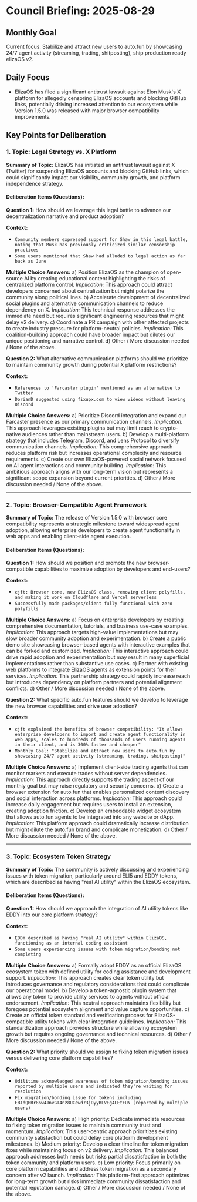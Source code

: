 # Council Briefing: 2025-08-29

## Monthly Goal

Current focus: Stabilize and attract new users to auto.fun by showcasing 24/7 agent activity (streaming, trading, shitposting), ship production ready elizaOS v2.

## Daily Focus

- ElizaOS has filed a significant antitrust lawsuit against Elon Musk's X platform for allegedly censoring ElizaOS accounts and blocking GitHub links, potentially driving increased attention to our ecosystem while Version 1.5.0 was released with major browser compatibility improvements.

## Key Points for Deliberation

### 1. Topic: Legal Strategy vs. X Platform

**Summary of Topic:** ElizaOS has initiated an antitrust lawsuit against X (Twitter) for suspending ElizaOS accounts and blocking GitHub links, which could significantly impact our visibility, community growth, and platform independence strategy.

#### Deliberation Items (Questions):

**Question 1:** How should we leverage this legal battle to advance our decentralization narrative and product adoption?

  **Context:**
  - `Community members expressed support for Shaw in this legal battle, noting that Musk has previously criticized similar censorship practices`
  - `Some users mentioned that Shaw had alluded to legal action as far back as June`

  **Multiple Choice Answers:**
    a) Position ElizaOS as the champion of open-source AI by creating educational content highlighting the risks of centralized platform control.
        *Implication:* This approach could attract developers concerned about centralization but might polarize the community along political lines.
    b) Accelerate development of decentralized social plugins and alternative communication channels to reduce dependency on X.
        *Implication:* This technical response addresses the immediate need but requires significant engineering resources that might delay v2 delivery.
    c) Coordinate a PR campaign with other affected projects to create industry pressure for platform-neutral policies.
        *Implication:* This coalition-building approach could have broader impact but dilutes our unique positioning and narrative control.
    d) Other / More discussion needed / None of the above.

**Question 2:** What alternative communication platforms should we prioritize to maintain community growth during potential X platform restrictions?

  **Context:**
  - `References to 'Farcaster plugin' mentioned as an alternative to Twitter`
  - `DorianD suggested using fixupx.com to view videos without leaving Discord`

  **Multiple Choice Answers:**
    a) Prioritize Discord integration and expand our Farcaster presence as our primary communication channels.
        *Implication:* This approach leverages existing plugins but may limit reach to crypto-native audiences rather than mainstream users.
    b) Develop a multi-platform strategy that includes Telegram, Discord, and Lens Protocol to diversify communication channels.
        *Implication:* This comprehensive approach reduces platform risk but increases operational complexity and resource requirements.
    c) Create our own ElizaOS-powered social network focused on AI agent interactions and community building.
        *Implication:* This ambitious approach aligns with our long-term vision but represents a significant scope expansion beyond current priorities.
    d) Other / More discussion needed / None of the above.

---


### 2. Topic: Browser-Compatible Agent Framework

**Summary of Topic:** The release of Version 1.5.0 with browser core compatibility represents a strategic milestone toward widespread agent adoption, allowing enterprise developers to create agent functionality in web apps and enabling client-side agent execution.

#### Deliberation Items (Questions):

**Question 1:** How should we position and promote the new browser-compatible capabilities to maximize adoption by developers and end-users?

  **Context:**
  - `cjft: Browser core, new ElizaOS class, removing client polyfills, and making it work on Cloudflare and Vercel serverless`
  - `Successfully made packages/client fully functional with zero polyfills`

  **Multiple Choice Answers:**
    a) Focus on enterprise developers by creating comprehensive documentation, tutorials, and business use-case examples.
        *Implication:* This approach targets high-value implementations but may slow broader community adoption and experimentation.
    b) Create a public demo site showcasing browser-based agents with interactive examples that can be forked and customized.
        *Implication:* This interactive approach could drive rapid adoption and experimentation but may result in many superficial implementations rather than substantive use cases.
    c) Partner with existing web platforms to integrate ElizaOS agents as extension points for their services.
        *Implication:* This partnership strategy could rapidly increase reach but introduces dependency on platform partners and potential alignment conflicts.
    d) Other / More discussion needed / None of the above.

**Question 2:** What specific auto.fun features should we develop to leverage the new browser capabilities and drive user adoption?

  **Context:**
  - `cjft explained the benefits of browser compatibility: "It allows enterprise developers to import and create agent functionality in web apps, scales to hundreds of thousands of users running agents in their client, and is 300% faster and cheaper"`
  - `Monthly Goal: "Stabilize and attract new users to auto.fun by showcasing 24/7 agent activity (streaming, trading, shitposting)"`

  **Multiple Choice Answers:**
    a) Implement client-side trading agents that can monitor markets and execute trades without server dependencies.
        *Implication:* This approach directly supports the trading aspect of our monthly goal but may raise regulatory and security concerns.
    b) Create a browser extension for auto.fun that enables personalized content discovery and social interaction across platforms.
        *Implication:* This approach could increase daily engagement but requires users to install an extension, creating adoption friction.
    c) Develop an embeddable widget ecosystem that allows auto.fun agents to be integrated into any website or dApp.
        *Implication:* This platform approach could dramatically increase distribution but might dilute the auto.fun brand and complicate monetization.
    d) Other / More discussion needed / None of the above.

---


### 3. Topic: Ecosystem Token Strategy

**Summary of Topic:** The community is actively discussing and experiencing issues with token migration, particularly around ELI5 and EDDY tokens, which are described as having "real AI utility" within the ElizaOS ecosystem.

#### Deliberation Items (Questions):

**Question 1:** How should we approach the integration of AI utility tokens like EDDY into our core platform strategy?

  **Context:**
  - `EDDY described as having "real AI utility" within ElizaOS, functioning as an internal coding assistant`
  - `Some users experiencing issues with token migration/bonding not completing`

  **Multiple Choice Answers:**
    a) Formally adopt EDDY as an official ElizaOS ecosystem token with defined utility for coding assistance and development support.
        *Implication:* This approach creates clear token utility but introduces governance and regulatory considerations that could complicate our operational model.
    b) Develop a token-agnostic plugin system that allows any token to provide utility services to agents without official endorsement.
        *Implication:* This neutral approach maintains flexibility but foregoes potential ecosystem alignment and value capture opportunities.
    c) Create an official token standard and verification process for ElizaOS-compatible utility tokens with clear integration guidelines.
        *Implication:* This standardization approach provides structure while allowing ecosystem growth but requires ongoing governance and technical resources.
    d) Other / More discussion needed / None of the above.

**Question 2:** What priority should we assign to fixing token migration issues versus delivering core platform capabilities?

  **Context:**
  - `Odilitime acknowledged awareness of token migration/bonding issues reported by multiple users and indicated they're waiting for resolution`
  - `Fix migration/bonding issue for tokens including EB1dQHRr86w4JnvGT4nz8UCewd73jDyyRLVEg4LEtFUN (reported by multiple users)`

  **Multiple Choice Answers:**
    a) High priority: Dedicate immediate resources to fixing token migration issues to maintain community trust and momentum.
        *Implication:* This user-centric approach prioritizes existing community satisfaction but could delay core platform development milestones.
    b) Medium priority: Develop a clear timeline for token migration fixes while maintaining focus on v2 delivery.
        *Implication:* This balanced approach addresses both needs but risks partial dissatisfaction in both the token community and platform users.
    c) Low priority: Focus primarily on core platform capabilities and address token migration as a secondary concern after v2 launch.
        *Implication:* This platform-first approach optimizes for long-term growth but risks immediate community dissatisfaction and potential reputation damage.
    d) Other / More discussion needed / None of the above.